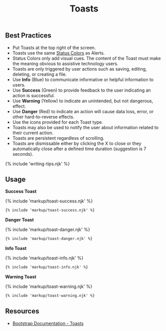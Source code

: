 ﻿---
title: Toasts
summary: Toasts are a lightweight notification relaying information related to the user's actions.
tags: components
layout: guide
eleventyNavigation:
  key: Toasts
  parent: Components
  order: 320
  excerpt: Toasts are a lightweight notification relaying information related to the user's actions.
  img: /img/illustrations/illus-toasts.svg
---

## Best Practices

- Put Toasts at the top right of the screen.
- Toasts use the same [Status Colors](/foundation/status-colors) as Alerts.
- Status Colors only add visual cues. The content of the Toast must make the meaning obvious to assistive technology users.
- Toasts are only triggered by user actions such as saving, editing, deleting, or creating a file.
- Use **Info** (Blue) to communicate informative or helpful information to users.
- Use **Success** (Green) to provide feedback to the user indicating an action is successful.
- Use **Warning** (Yellow) to indicate an unintended, but not dangerous, effect.
- Use **Danger** (Red) to indicate an action will cause data loss, error, or other hard-to-reverse effects.
- Use the icons provided for each Toast type.
- Toasts may also be used to notify the user about information related to their current action.
- Toasts are persistent regardless of scrolling.
- Toasts are dismissable either by clicking the X to close or they automatically close after a defined time duration (suggestion is 7 seconds).

{% include 'writing-tips.njk' %}

## Usage

**Success Toast**

{% include 'markup/toast-success.njk' %}

```html
{% include 'markup/toast-success.njk' %}
```

**Danger Toast**

{% include 'markup/toast-danger.njk' %}

```html
{% include 'markup/toast-danger.njk' %}
```

**Info Toast**

{% include 'markup/toast-info.njk' %}

```html
{% include 'markup/toast-info.njk' %}
```

**Warning Toast**

{% include 'markup/toast-warning.njk' %}

```html
{% include 'markup/toast-warning.njk' %}
```

## Resources

- [Bootstrap Documentation - Toasts](https://getbootstrap.com/docs/5.3/components/toasts/)

